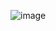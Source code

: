 ![image](https://github.com/terryyufei/card-flip/assets/123143795/fe39899f-347f-458d-a749-058749e3265d)
